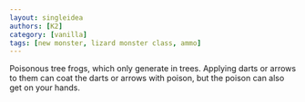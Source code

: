 ```yaml
---
layout: singleidea
authors: [K2]
category: [vanilla]
tags: [new monster, lizard monster class, ammo]
---
```

Poisonous tree frogs, which only generate in trees. Applying darts or arrows to them can coat the darts or arrows with poison, but the poison can also get on your hands.
